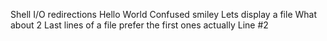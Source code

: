 Shell I/O redirections
Hello World
Confused smiley
Lets display a file
What about 2
Last lines of a file
prefer the first ones actually
Line #2
